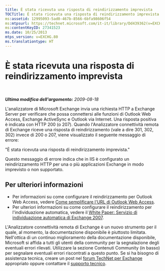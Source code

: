```yaml
---
title: È stata ricevuta una risposta di reindirizzamento imprevista
TOCTitle: È stata ricevuta una risposta di reindirizzamento imprevista
ms:assetid: 12995093-5ad0-467b-8566-6bfa98606f54
ms:mtpsurl: https://technet.microsoft.com/it-it/library/Dd439362(v=EXCHG.80)
ms:contentKeyID: 27341523
ms.date: 10/25/2013
mtps_version: v=EXCHG.80
ms.translationtype: HT
---
```


# È stata ricevuta una risposta di reindirizzamento imprevista

 

***Ultima modifica dell'argomento:** 2009-08-18*

L'analizzatore di Microsoft Exchange invia una richiesta HTTP a Exchange Server per verificare che possa connettersi alle funzioni di Outlook Web Access, Exchange ActiveSync e Outlook via Internet. Una risposta positiva è indicata con HTTP 200 (o 207). Quando l'Analizzatore connettività remota di Exchange riceve una risposta di reindirizzamento (vale a dire 301, 302, 302) invece di 200 o 207, viene visualizzato il seguente messaggio di errore:

"È stata ricevuta una risposta di reindirizzamento imprevista."

Questo messaggio di errore indica che in IIS è configurato un reindirizzamento HTTP per una o più applicazioni Exchange in modo imprevisto o non supportato.

## Per ulteriori informazioni

  - Per informazioni su come configurare il reindirizzamento per Outlook Web Access, vedere [Come semplificare l'URL di Outlook Web Access](http://go.microsoft.com/fwlink/?linkid=130623).  
  - Per ulteriori informazioni su come configurare il reindirizzamento per l'individuazione automatica, vedere il [White Paper: Servizio di individuazione automatica di Exchange 2007](http://go.microsoft.com/fwlink/?linkid=85214).  

L'Analizzatore connettività remota di Exchange è un nuovo strumento per il quale, al momento, la documentazione disponibile è piuttosto limitata. Nell'ottica di un continuo miglioramento della documentazione disponibile, Microsoft si affida a tutti gli utenti della community per la segnalazione degli eventuali errori rilevati. Utilizzare la sezione Contenuti Community (in basso) per segnalare eventuali errori riscontrati a questo punto. Se si ha bisogno di assistenza tecnica, creare un post nel [forum TechNet per Exchange](http://go.microsoft.com/fwlink/?linkid=73420) appropriato oppure contattare il [supporto tecnico](http://go.microsoft.com/fwlink/?linkid=8158).

